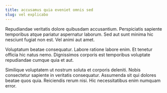 ```yaml
---
title: accusamus quia eveniet omnis sed
slug: vel explicabo
---
```


Repudiandae veritatis dolore quibusdam accusantium. Perspiciatis sapiente temporibus atque pariatur aspernatur laborum. Sed aut sunt minima hic nesciunt fugiat non est. Vel animi aut amet.

Voluptatum beatae consequatur. Labore ratione labore enim. Et tenetur officia hic natus nemo. Dignissimos corporis est temporibus voluptate repudiandae cumque quia et aut.

Similique voluptatem ut nostrum soluta et corporis deleniti. Nobis consectetur sapiente in veritatis consequatur. Assumenda sit qui dolores beatae quos quia. Reiciendis rerum nisi. Hic necessitatibus enim numquam error.
